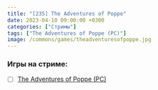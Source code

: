 ```yaml
---
title: "[235] The Adventures of Poppe"
date: 2023-04-10 09:00:00 +0300
categories: ["Стримы"]
tags: ["The Adventures of Poppe (PC)"]
image: /commons/games/theadventuresofpoppe.jpg
---
```


### Игры на стриме:
+ [ ] [The Adventures of Poppe (PC)](/tags/the-adventures-of-poppe-pc)
